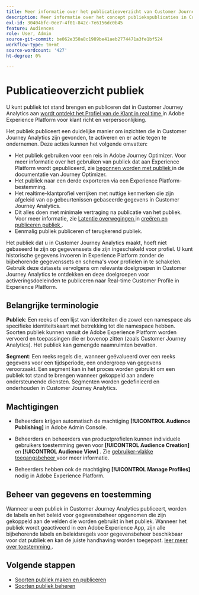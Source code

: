 ```yaml
---
title: Meer informatie over het publicatieoverzicht van Customer Journey Analytics Audiences
description: Meer informatie over het concept publiekspublicaties in Customer Journey Analytics
exl-id: 30404bfc-0ee7-4f01-842c-7e6156dc0b45
feature: Audiences
role: User, Admin
source-git-commit: be062e350a8c1989be41aeb2774471a3fe1bf524
workflow-type: tm+mt
source-wordcount: '427'
ht-degree: 0%

---
```


# Publicatieoverzicht publiek

U kunt publiek tot stand brengen en publiceren dat in Customer Journey Analytics aan [ wordt ontdekt het Profiel van de Klant in real time ](https://experienceleague.adobe.com/docs/experience-platform/profile/home.html?lang=nl) in Adobe Experience Platform voor klant richt en verpersoonlijking.

Het publiek publiceert een duidelijke manier om inzichten die in Customer Journey Analytics zijn gevonden, te activeren en er actie tegen te ondernemen. Deze acties kunnen het volgende omvatten:

* Het publiek gebruiken voor een reis in Adobe Journey Optimizer.
Voor meer informatie over het gebruiken van publiek dat aan Experience Platform wordt gepubliceerd, zie [ begonnen worden met publiek ](https://experienceleague.adobe.com/nl/docs/journey-optimizer/using/audiences-profiles-identities/audiences/about-audiences) in de documentatie van Journey Optimizer.
* Het publiek naar een derde exporteren via een Experience Platform-bestemming.
* Het realtime-klantprofiel verrijken met nuttige kenmerken die zijn afgeleid van op gebeurtenissen gebaseerde gegevens in Customer Journey Analytics.
* Dit alles doen met minimale vertraging na publicatie van het publiek.
Voor meer informatie, zie [ Latentie overwegingen ](/help/components/audiences/publish.md#latency-considerations) in [ creëren en publiceren publiek ](/help/components/audiences/publish.md).
* Eenmalig publiek publiceren of terugkerend publiek.

Het publiek dat u in Customer Journey Analytics maakt, hoeft niet gebaseerd te zijn op gegevenssets die zijn ingeschakeld voor profiel. U kunt historische gegevens invoeren in Experience Platform zonder de bijbehorende gegevenssets en schema&#39;s voor profielen in te schakelen. Gebruik deze datasets vervolgens om relevante doelgroepen in Customer Journey Analytics te ontdekken en deze doelgroepen voor activeringsdoeleinden te publiceren naar Real-time Customer Profile in Experience Platform.

## Belangrijke terminologie

**Publiek**: Een reeks of een lijst van identiteiten die zowel een namespace als specifieke identiteitskaart met betrekking tot die namespace hebben. Soorten publiek kunnen vanuit de Adobe Experience Platform worden vervoerd en toepassingen die er bovenop zitten (zoals Customer Journey Analytics). Het publiek kan gemengde naamruimten bevatten.

**Segment**: Een reeks regels die, wanneer geëvalueerd over een reeks gegevens voor een tijdsperiode, een ondergroep van gegevens veroorzaakt. Een segment kan in het proces worden gebruikt om een publiek tot stand te brengen wanneer gekoppeld aan andere ondersteunende diensten. Segmenten worden gedefinieerd en onderhouden in Customer Journey Analytics.

## Machtigingen

* Beheerders krijgen automatisch de machtiging **[!UICONTROL Audience Publishing]** in Adobe Admin Console.

* Beheerders en beheerders van productprofielen kunnen individuele gebruikers toestemming geven voor **[!UICONTROL Audience Creation]** en **[!UICONTROL Audience View]** . Zie [ gebruiker-vlakke toegangsbeheer ](/help/technotes/access-control.md#user-level-access) voor meer informatie.

* Beheerders hebben ook de machtiging **[!UICONTROL Manage Profiles]** nodig in Adobe Experience Platform.

## Beheer van gegevens en toestemming

Wanneer u een publiek in Customer Journey Analytics publiceert, worden de labels en het beleid voor gegevensbeheer opgenomen die zijn gekoppeld aan de velden die worden gebruikt in het publiek.  Wanneer het publiek wordt geactiveerd in een Adobe Experience App, zijn alle bijbehorende labels en beleidsregels voor gegevensbeheer beschikbaar voor dat publiek en kan de juiste handhaving worden toegepast. [ leer meer over toestemming ](https://experienceleague.adobe.com/docs/experience-platform/data-governance/policies/user-guide.html?lang=nl-NL#consent-policy).

## Volgende stappen

* [Soorten publiek maken en publiceren](/help/components/audiences/publish.md)
* [Soorten publiek beheren](/help/components/audiences/manage.md)
